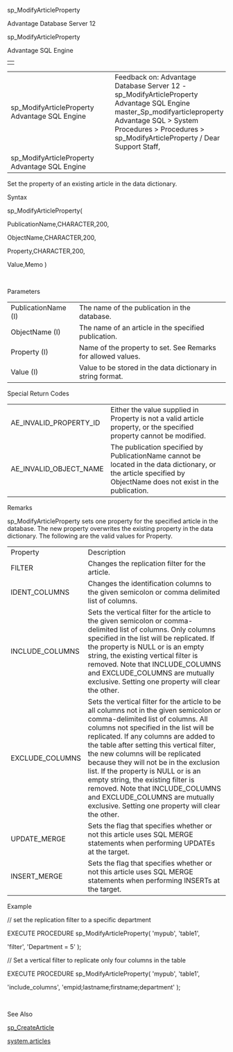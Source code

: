 sp\_ModifyArticleProperty




Advantage Database Server 12  

sp\_ModifyArticleProperty

Advantage SQL Engine

|  |
| --- |
|  |

|  |  |  |  |  |
| --- | --- | --- | --- | --- |
| sp\_ModifyArticleProperty  Advantage SQL Engine |  |  | Feedback on: Advantage Database Server 12 - sp\_ModifyArticleProperty Advantage SQL Engine master\_Sp\_modifyarticleproperty Advantage SQL > System Procedures > Procedures > sp\_ModifyArticleProperty / Dear Support Staff, |  |
| sp\_ModifyArticleProperty  Advantage SQL Engine |  |  |  |  |

Set the property of an existing article in the data dictionary.

Syntax

sp\_ModifyArticleProperty(

PublicationName,CHARACTER,200,

ObjectName,CHARACTER,200,

Property,CHARACTER,200,

Value,Memo )

 

Parameters

|  |  |
| --- | --- |
| PublicationName (I) | The name of the publication in the database. |
| ObjectName (I) | The name of an article in the specified publication. |
| Property (I) | Name of the property to set. See Remarks for allowed values. |
| Value (I) | Value to be stored in the data dictionary in string format. |

Special Return Codes

|  |  |
| --- | --- |
| AE\_INVALID\_PROPERTY\_ID | Either the value supplied in Property is not a valid article property, or the specified property cannot be modified. |
| AE\_INVALID\_OBJECT\_NAME | The publication specified by PublicationName cannot be located in the data dictionary, or the article specified by ObjectName does not exist in the publication. |

Remarks

sp\_ModifyArticleProperty sets one property for the specified article in the database. The new property overwrites the existing property in the data dictionary. The following are the valid values for Property.

|  |  |
| --- | --- |
| Property | Description |
| FILTER | Changes the replication filter for the article. |
| IDENT\_COLUMNS | Changes the identification columns to the given semicolon or comma delimited list of columns. |
| INCLUDE\_COLUMNS | Sets the vertical filter for the article to the given semicolon or comma-delimited list of columns. Only columns specified in the list will be replicated. If the property is NULL or is an empty string, the existing vertical filter is removed. Note that INCLUDE\_COLUMNS and EXCLUDE\_COLUMNS are mutually exclusive. Setting one property will clear the other. |
| EXCLUDE\_COLUMNS | Sets the vertical filter for the article to be all columns not in the given semicolon or comma-delimited list of columns. All columns not specified in the list will be replicated. If any columns are added to the table after setting this vertical filter, the new columns will be replicated because they will not be in the exclusion list. If the property is NULL or is an empty string, the existing filter is removed. Note that INCLUDE\_COLUMNS and EXCLUDE\_COLUMNS are mutually exclusive. Setting one property will clear the other. |
| UPDATE\_MERGE | Sets the flag that specifies whether or not this article uses SQL MERGE statements when performing UPDATEs at the target. |
| INSERT\_MERGE | Sets the flag that specifies whether or not this article uses SQL MERGE statements when performing INSERTs at the target. |

Example

// set the replication filter to a specific department

EXECUTE PROCEDURE sp\_ModifyArticleProperty( 'mypub', 'table1',

'filter', 'Department = 5' );

// Set a vertical filter to replicate only four columns in the table

EXECUTE PROCEDURE sp\_ModifyArticleProperty( 'mypub', 'table1',

'include\_columns', 'empid;lastname;firstname;department' );

 

See Also

[sp\_CreateArticle](master_sp_createarticle.htm)

[system.articles](master_system_publicationarticles.htm)
